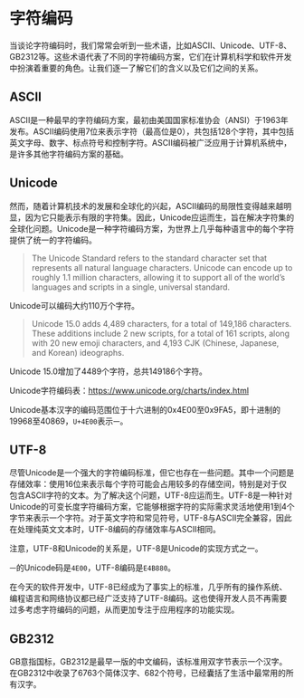 # 字符编码

当谈论字符编码时，我们常常会听到一些术语，比如ASCII、Unicode、UTF-8、GB2312等。这些术语代表了不同的字符编码方案，它们在计算机科学和软件开发中扮演着重要的角色。让我们逐一了解它们的含义以及它们之间的关系。

## ASCII

ASCII是一种最早的字符编码方案，最初由美国国家标准协会（ANSI）于1963年发布。ASCII编码使用7位来表示字符（最高位是0），共包括128个字符，其中包括英文字母、数字、标点符号和控制字符。ASCII编码被广泛应用于计算机系统中，是许多其他字符编码方案的基础。

## Unicode

然而，随着计算机技术的发展和全球化的兴起，ASCII编码的局限性变得越来越明显，因为它只能表示有限的字符集。因此，Unicode应运而生，旨在解决字符集的全球化问题。Unicode是一种字符编码方案，为世界上几乎每种语言中的每个字符提供了统一的字符编码。

> The Unicode Standard refers to the standard character set that represents all natural language characters. Unicode can encode up to roughly 1.1 million characters, allowing it to support all of the world’s languages and scripts in a single, universal standard.

Unicode可以编码大约110万个字符。

> Unicode 15.0 adds 4,489 characters, for a total of 149,186 characters. These additions include 2 new scripts, for a total of 161 scripts, along with 20 new emoji characters, and 4,193 CJK (Chinese, Japanese, and Korean) ideographs.

Unicode 15.0增加了4489个字符，总共149186个字符。

Unicode字符编码表：https://www.unicode.org/charts/index.html

Unicode基本汉字的编码范围位于十六进制的0x4E00至0x9FA5，即十进制的19968至40869，`U+4E00`表示`一`。

## UTF-8

尽管Unicode是一个强大的字符编码标准，但它也存在一些问题。其中一个问题是存储效率：使用16位来表示每个字符可能会占用较多的存储空间，特别是对于仅包含ASCII字符的文本。为了解决这个问题，UTF-8应运而生。UTF-8是一种针对Unicode的可变长度字符编码方案，它能够根据字符的实际需求灵活地使用1到4个字节来表示一个字符。对于英文字符和常见符号，UTF-8与ASCII完全兼容，因此在处理纯英文文本时，UTF-8编码的存储效率与ASCII相同。

注意，UTF-8和Unicode的关系是，UTF-8是Unicode的实现方式之一。

`一`的Unicode码是`4E00`，UTF-8编码是`E4B880`。

在今天的软件开发中，UTF-8已经成为了事实上的标准，几乎所有的操作系统、编程语言和网络协议都已经广泛支持了UTF-8编码。这也使得开发人员不再需要过多考虑字符编码的问题，从而更加专注于应用程序的功能实现。

## GB2312

GB意指国标，GB2312是最早一版的中文编码，该标准用双字节表示一个汉字。在GB2312中收录了6763个简体汉字、682个符号，已经囊括了生活中最常用的所有汉字。
